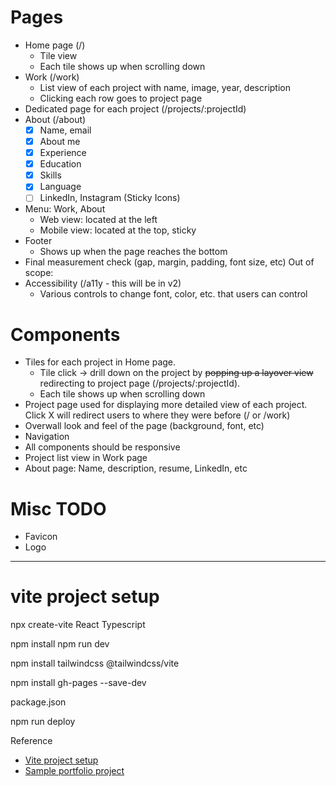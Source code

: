 # Pages
- Home page (/)
  - Tile view
  - Each tile shows up when scrolling down 
- Work (/work)
  - List view of each project with name, image, year, description
  - Clicking each row goes to project page
- Dedicated page for each project (/projects/:projectId)
- About (/about)
  - [x] Name, email
  - [x] About me
  - [x] Experience
  - [x] Education
  - [x] Skills
  - [x] Language
  - [ ] LinkedIn, Instagram (Sticky Icons)

- Menu: Work, About
  - Web view: located at the left
  - Mobile view: located at the top, sticky
- Footer
  - Shows up when the page reaches the bottom
- Final measurement check (gap, margin, padding, font size, etc)
Out of scope:
- Accessibility (/a11y - this will be in v2)
  - Various controls to change font, color, etc. that users can control

# Components
- Tiles for each project in Home page.
  - Tile click -> drill down on the project by ~~popping up a layover view~~ redirecting to project page (/projects/:projectId). 
  - Each tile shows up when scrolling down
- Project page used for displaying more detailed view of each project. Click X will redirect users to where they were before (/ or /work)
- Overwall look and feel of the page (background, font, etc)
- Navigation
- All components should be responsive
- Project list view in Work page
- About page: Name, description, resume, LinkedIn, etc

# Misc TODO
- Favicon
- Logo

---------------------------
# vite project setup

npx create-vite
React
Typescript

npm install
npm run dev

npm install tailwindcss @tailwindcss/vite

npm install gh-pages --save-dev

package.json
<!-- "scripts": {
    "predeploy": "npm run build",
    "deploy": "gh-pages -d build",
} -->

npm run deploy

Reference
- [Vite project setup](https://www.youtube.com/watch?v=b4i8l73DU6A&list=WL&index=2&ab_channel=PedroTech)
- [Sample portfolio project](https://github.com/lohitkolluri/Portfolio-Website)